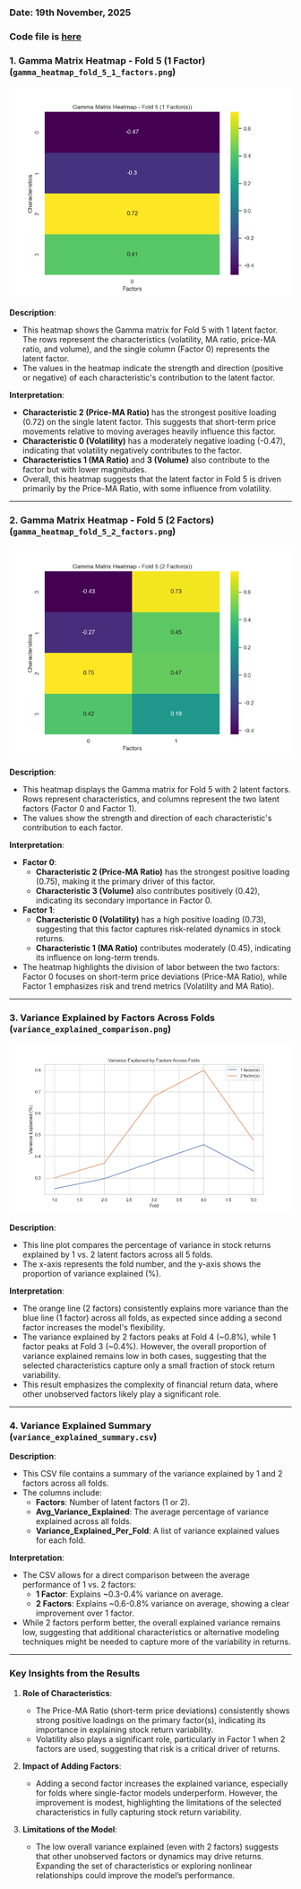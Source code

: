 ### Date: 19th November, 2025
### Code file is [here]()

### 1. **Gamma Matrix Heatmap - Fold 5 (1 Factor)** (`gamma_heatmap_fold_5_1_factors.png`)

![gamma_heatmap_fold_5_1_factors](https://github.com/aditya-saxena-7/ipca/blob/main/real_data/plots1/gamma_heatmap_fold_5_1_factors.png)

**Description**:
- This heatmap shows the Gamma matrix for Fold 5 with 1 latent factor. The rows represent the characteristics (volatility, MA ratio, price-MA ratio, and volume), and the single column (Factor 0) represents the latent factor.
- The values in the heatmap indicate the strength and direction (positive or negative) of each characteristic's contribution to the latent factor.

**Interpretation**:
- **Characteristic 2 (Price-MA Ratio)** has the strongest positive loading (0.72) on the single latent factor. This suggests that short-term price movements relative to moving averages heavily influence this factor.
- **Characteristic 0 (Volatility)** has a moderately negative loading (-0.47), indicating that volatility negatively contributes to the factor.
- **Characteristics 1 (MA Ratio)** and **3 (Volume)** also contribute to the factor but with lower magnitudes.
- Overall, this heatmap suggests that the latent factor in Fold 5 is driven primarily by the Price-MA Ratio, with some influence from volatility.

---

### 2. **Gamma Matrix Heatmap - Fold 5 (2 Factors)** (`gamma_heatmap_fold_5_2_factors.png`)

![gamma_heatmap_fold_5_2_factors](https://github.com/aditya-saxena-7/ipca/blob/main/real_data/plots1/gamma_heatmap_fold_5_2_factors.png)

**Description**:
- This heatmap displays the Gamma matrix for Fold 5 with 2 latent factors. Rows represent characteristics, and columns represent the two latent factors (Factor 0 and Factor 1).
- The values show the strength and direction of each characteristic's contribution to each factor.

**Interpretation**:
- **Factor 0**:
  - **Characteristic 2 (Price-MA Ratio)** has the strongest positive loading (0.75), making it the primary driver of this factor.
  - **Characteristic 3 (Volume)** also contributes positively (0.42), indicating its secondary importance in Factor 0.
- **Factor 1**:
  - **Characteristic 0 (Volatility)** has a high positive loading (0.73), suggesting that this factor captures risk-related dynamics in stock returns.
  - **Characteristic 1 (MA Ratio)** contributes moderately (0.45), indicating its influence on long-term trends.
- The heatmap highlights the division of labor between the two factors: Factor 0 focuses on short-term price deviations (Price-MA Ratio), while Factor 1 emphasizes risk and trend metrics (Volatility and MA Ratio).

---

### 3. **Variance Explained by Factors Across Folds** (`variance_explained_comparison.png`)

![variance_explained_comparison](https://github.com/aditya-saxena-7/ipca/blob/main/real_data/plots1/variance_explained_comparison.png)

**Description**:
- This line plot compares the percentage of variance in stock returns explained by 1 vs. 2 latent factors across all 5 folds.
- The x-axis represents the fold number, and the y-axis shows the proportion of variance explained (%).

**Interpretation**:
- The orange line (2 factors) consistently explains more variance than the blue line (1 factor) across all folds, as expected since adding a second factor increases the model's flexibility.
- The variance explained by 2 factors peaks at Fold 4 (~0.8%), while 1 factor peaks at Fold 3 (~0.4%). However, the overall proportion of variance explained remains low in both cases, suggesting that the selected characteristics capture only a small fraction of stock return variability.
- This result emphasizes the complexity of financial return data, where other unobserved factors likely play a significant role.

---

### 4. **Variance Explained Summary** (`variance_explained_summary.csv`)

**Description**:
- This CSV file contains a summary of the variance explained by 1 and 2 factors across all folds.
- The columns include:
  - **Factors**: Number of latent factors (1 or 2).
  - **Avg_Variance_Explained**: The average percentage of variance explained across all folds.
  - **Variance_Explained_Per_Fold**: A list of variance explained values for each fold.

**Interpretation**:
- The CSV allows for a direct comparison between the average performance of 1 vs. 2 factors:
  - **1 Factor**: Explains ~0.3-0.4% variance on average.
  - **2 Factors**: Explains ~0.6-0.8% variance on average, showing a clear improvement over 1 factor.
- While 2 factors perform better, the overall explained variance remains low, suggesting that additional characteristics or alternative modeling techniques might be needed to capture more of the variability in returns.

---

### Key Insights from the Results
1. **Role of Characteristics**:
   - The Price-MA Ratio (short-term price deviations) consistently shows strong positive loadings on the primary factor(s), indicating its importance in explaining stock return variability.
   - Volatility also plays a significant role, particularly in Factor 1 when 2 factors are used, suggesting that risk is a critical driver of returns.

2. **Impact of Adding Factors**:
   - Adding a second factor increases the explained variance, especially for folds where single-factor models underperform. However, the improvement is modest, highlighting the limitations of the selected characteristics in fully capturing stock return variability.

3. **Limitations of the Model**:
   - The low overall variance explained (even with 2 factors) suggests that other unobserved factors or dynamics may drive returns. Expanding the set of characteristics or exploring nonlinear relationships could improve the model’s performance.
